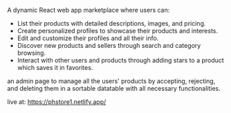 A dynamic React web app marketplace where users can:

- List their products with detailed descriptions, images, and pricing.
- Create personalized profiles to showcase their products and interests.
- Edit and customize their profiles and all their info.
- Discover new products and sellers through search and category browsing.
- Interact with other users and products through adding stars to a product which saves it in favorites.

an admin page to manage all the users' products by accepting, rejecting, and deleting them in a sortable datatable with all necessary functionalities.

live at:
https://phstore1.netlify.app/




